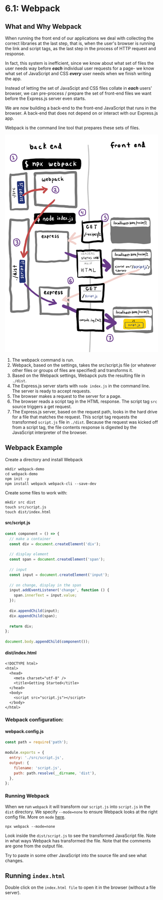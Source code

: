 # 6.1: Webpack

## What and Why Webpack

When running the front end of our applications we deal with collecting the correct libraries at the last step, that is, when the user's browser is running the link and script tags, as the last step in the process of HTTP request and response.

In fact, this system is inefficient, since we know about what set of files the user needs way before _**each**_ individual user requests for a page- we know what set of JavaScript and CSS _**every**_ user needs when we finish writing the app.

Instead of letting the set of JavaScipt and CSS files collate in _**each**_ users' browser, we can pre-process / prepare the set of front-end files we want before the Express.js server even starts.

We are now building a back-end to the front-end JavaScript that runs in the browser. A back-end that does not depend on or interact with our Express.js app.

Webpack is the command line tool that prepares these sets of files.

![](../../.gitbook/assets/webpack-good.jpg)

1. The webpack command is run.
2. Webpack, based on the settings, takes the src/script.js file \(or whatever other files or groups of files are specified\) and transforms it.
3. Based on the Webpack settings, Webapck puts the resulting file in `./dist`.
4. The Express.js server starts with `node index.js` in the command line. The server is ready to accept requests.
5. The browser makes a request to the server for a page.
6. The browser reads a script tag in the HTML response. The script tag `src` source triggers a get request.
7. The Express.js server, based on the request path, looks in the hard drive for a file that matches the request. This script tag requests the transformed `script.js` file in `./dist`. Because the request was kicked off from a script tag, the file contents response is digested by the JavaScript interpreter of the browser.

## Webpack Example

Create a directory and install Webpack

```text
mkdir webpack-demo
cd webpack-demo
npm init -y
npm install webpack webpack-cli --save-dev
```

Create some files to work with:

```text
mkdir src dist
touch src/script.js
touch dist/index.html
```

#### src/script.js

```javascript
const component = () => {
  // make a container
  const div = document.createElement('div');

  // display element
  const span = document.createElement('span');

  // input
  const input = document.createElement('input');

  // on change, display in the span
  input.addEventListener('change', function () {
    span.innerText = input.value;
  });

  div.appendChild(input);
  div.appendChild(span);

  return div;
};

document.body.appendChild(component());
```

#### dist/index.html

```markup
<!DOCTYPE html>
<html>
  <head>
    <meta charset="utf-8" />
    <title>Getting Started</title>
  </head>
  <body>
    <script src="script.js"></script>
  </body>
</html>
```

### Webpack configuration:

#### webpack.config.js

```javascript
const path = require('path');

module.exports = {
  entry: './src/script.js',
  output: {
    filename: 'script.js',
    path: path.resolve(__dirname, 'dist'),
  },
};
```

### Running Webpack

When we run `webpack` it will transform our `script.js` into `script.js` in the `dist` directory. We specify `--mode=none` to ensure Webpack looks at the right config file. More on `mode` [here](https://webpack.js.org/api/cli/#default-configurations).

```text
npx webpack --mode=none
```

Look inside the `dist/script.js` to see the transformed JavaScript file. Note in what ways Webpack has transformed the file. Note that the comments are gone from the output file.

Try to paste in some other JavaScript into the source file and see what changes.

## Running `index.html`

Double click on the `index.html file` to open it in the browser \(without a file server\).

